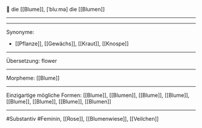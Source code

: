 🔴 die [[Blume]], [ˈbluːmə]
die [[Blumen]]


---


---
Synonyme:
- [[Pflanze]], [[Gewächs]], [[Kraut]], [[Knospe]]

---
Übersetzung: flower

---
Morpheme:
[[Blume]]

---
Einzigartige mögliche Formen: [[Blume]], [[Blumen]], [[Blume]], [[Blume]], [[Blume]], [[Blume]], [[Blume]], [[Blumen]]

---
#Substantiv #Feminin, [[Rose]], [[Blumenwiese]], [[Veilchen]]